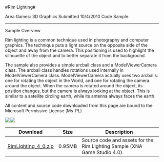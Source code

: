 #Rim Lighting#

Area
Games: 3D Graphics
Submitted
10/4/2010
Code Sample

---

Sample Overview

Rim lighting is a common technique used in photography and computer graphics. The technique puts a light source on the opposite side of the object and away from the camera. This positioning is used to highlight the silhouette of the object and to better separate it from the background.

The sample also provides a simple arcball class and a ModelViewerCamera class. The arcball class handles rotations used internally in ModelViewerCamera class. ModelViewerCamera actually uses two arcballs: one for rotating the object in the World, and one for rotating the camera around the object. When the camera is rotated around the object, its position changes, but the camera is always looking at the object. This is similar to a satellite circling earth, while its antenna always faces the earth.


All content and source code downloaded from this page are bound to the Microsoft Permissive License (Ms-PL).

![](https://github.com/nkast/XNAGameStudio/blob/master/Images/rimlighting1.png)![](https://github.com/nkast/XNAGameStudio/blob/master/Images/rimlighting1.png)	

 

 
Download | Size | Description
---|---|---|
[RimLighting_4_0.zip](https://github.com/nkast/XNAGameStudio/blob/master/Samples/RimLighting_4_0.zip?raw=true) | 0.95MB | Source code and assets for the Rim Lighting Sample (XNA Game Studio 4.0). 